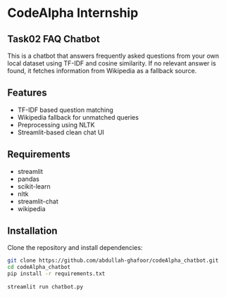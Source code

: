 # CodeAlpha Internship
## Task02 FAQ Chatbot
This is a  chatbot that answers frequently asked questions from your own local dataset using TF-IDF and cosine similarity. If no relevant answer is found, it fetches information from Wikipedia as a fallback source.
## Features
- TF-IDF based question matching
- Wikipedia fallback for unmatched queries
- Preprocessing using NLTK
- Streamlit-based clean chat UI
## Requirements
- streamlit
- pandas
- scikit-learn
- nltk
- streamlit-chat
- wikipedia
## Installation
Clone the repository and install dependencies:

```bash
git clone https://github.com/abdullah-ghafoor/codeAlpha_chatbot.git
cd codeAlpha_chatbot
pip install -r requirements.txt
 
streamlit run chatbot.py
